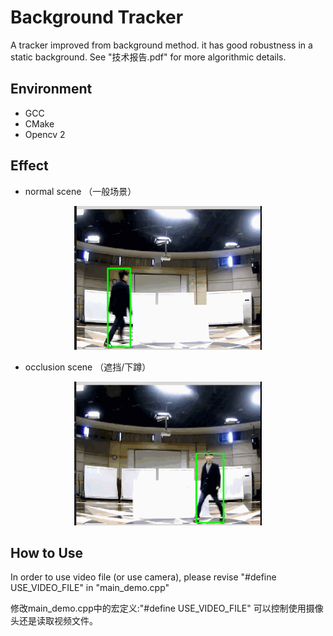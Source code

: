 # Background Tracker

A tracker improved from background method. it has good robustness in a static background. See "技术报告.pdf" for more algorithmic details.

## Environment
* GCC
* CMake
* Opencv 2

## Effect
* normal scene （一般场景）
<div align=center><img width="300" height="230" src="./images/normal_scene.gif"/></div>

* occlusion scene （遮挡/下蹲）
<div align=center><img width="300" height="230" src="./images/occlusion_scene.gif"/></div>

## How to Use
In order to use video file (or use camera), please revise "#define USE_VIDEO_FILE" in "main_demo.cpp"

修改main_demo.cpp中的宏定义:"#define USE_VIDEO_FILE" 可以控制使用摄像头还是读取视频文件。

